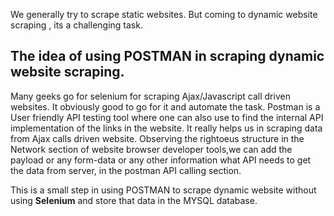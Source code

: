We generally try to scrape static websites. But coming to dynamic website scraping , its a challenging task.
## The idea of using POSTMAN in scraping dynamic website scraping.
Many geeks go for selenium for scraping Ajax/Javascript call driven websites. It obviously good to go for it and automate the task. 
Postman is a User friendly API testing tool where one can also use to find the internal API implementation of the links in the website. It really helps us in scraping data from Ajax calls driven website.
Observing the rightoeus structure in the Network section of website browser developer tools,we can add the payload or any form-data or any other information what API needs to get the data from server, in the postman API calling section.

This is a small step in using POSTMAN to scrape dynamic website without using **Selenium** and store that data in the MYSQL database.
